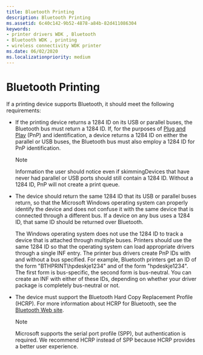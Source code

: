 ```yaml
---
title: Bluetooth Printing
description: Bluetooth Printing
ms.assetid: 6c40c142-9b52-4878-a84b-82d411086304
keywords:
- printer drivers WDK , Bluetooth
- Bluetooth WDK , printing
- wireless connectivity WDK printer
ms.date: 06/02/2020
ms.localizationpriority: medium
---
```


# Bluetooth Printing

If a printing device supports Bluetooth, it should meet the following requirements:

- If the printing device returns a 1284 ID on its USB or parallel buses, the Bluetooth bus must return a 1284 ID. If, for the purposes of [Plug and Play](../kernel/introduction-to-plug-and-play.md) (PnP) and identification, a device returns a 1284 ID on either the parallel or USB buses, the Bluetooth bus must also employ a 1284 ID for PnP identification.

  > [!NOTE]
  > Information the user should notice even if skimmingDevices that have never had parallel or USB ports should still contain a 1284 ID. Without a 1284 ID, PnP will not create a print queue.

- The device should return the same 1284 ID that its USB or parallel buses return, so that the Microsoft Windows operating system can properly identify the device and does not confuse it with the same device that is connected through a different bus. If a device on any bus uses a 1284 ID, that same ID should be returned over Bluetooth.

  The Windows operating system does not use the 1284 ID to track a device that is attached through multiple buses. Printers should use the same 1284 ID so that the operating system can load appropriate drivers through a single INF entry. The printer bus drivers create PnP IDs with and without a bus specified. For example, Bluetooth printers get an ID of the form "BTHPRINT\\hpdeskje1234" and of the form "hpdeskje1234". The first form is bus-specific, the second form is bus-neutral. You can create an INF with either of these IDs, depending on whether your driver package is completely bus-neutral or not.

- The device must support the Bluetooth Hard Copy Replacement Profile (HCRP). For more information about HCRP for Bluetooth, see the [Bluetooth Web site](https://www.bluetooth.com/specifications/profiles-overview).

  > [!NOTE]
  > Microsoft supports the serial port profile (SPP), but authentication is required. We recommend HCRP instead of SPP because HCRP provides a better user experience.